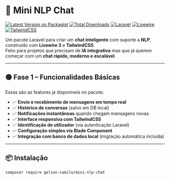 # 🤖 Mini NLP Chat  

[![Latest Version on Packagist](https://img.shields.io/packagist/v/gelson-camilo/mini-nlp-chat.svg?style=flat-square)](https://packagist.org/packages/gelson-camilo/mini-nlp-chat)
[![Total Downloads](https://img.shields.io/packagist/dt/gelson-camilo/mini-nlp-chat.svg?style=flat-square)](https://packagist.org/packages/gelson-camilo/mini-nlp-chat)
[![Laravel](https://img.shields.io/badge/Laravel-10%2B-red?logo=laravel)](https://laravel.com)
[![Livewire](https://img.shields.io/badge/Livewire-3-purple?logo=livewire)](https://livewire.laravel.com)
[![TailwindCSS](https://img.shields.io/badge/TailwindCSS-3-blue?logo=tailwindcss)](https://tailwindcss.com)

Um pacote Laravel para criar um **chat inteligente** com suporte a **NLP**, construído com **Livewire 3** e **TailwindCSS**.  
Feito para projetos que precisam de **IA integrativa** mas que já querem começar com um **chat rápido, moderno e escalável**.  

---

## 🟢 Fase 1 – Funcionalidades Básicas  

Essas são as features já disponíveis no pacote:  

- ✅ **Envio e recebimento de mensagens em tempo real**  
- ✅ **Histórico de conversas** (salvo em DB local)  
- ✅ **Notificações instantâneas** quando chegam mensagens novas  
- ✅ **Interface responsiva com TailwindCSS**  
- ✅ **Identificação de utilizador** (via autenticação Laravel)  
- ✅ **Configuração simples via Blade Component**  
- ✅ **Integração com banco de dados local** (migração automática incluída)  

---

## 📦 Instalação

```bash
composer require gelson-camilo/mini-nlp-chat

